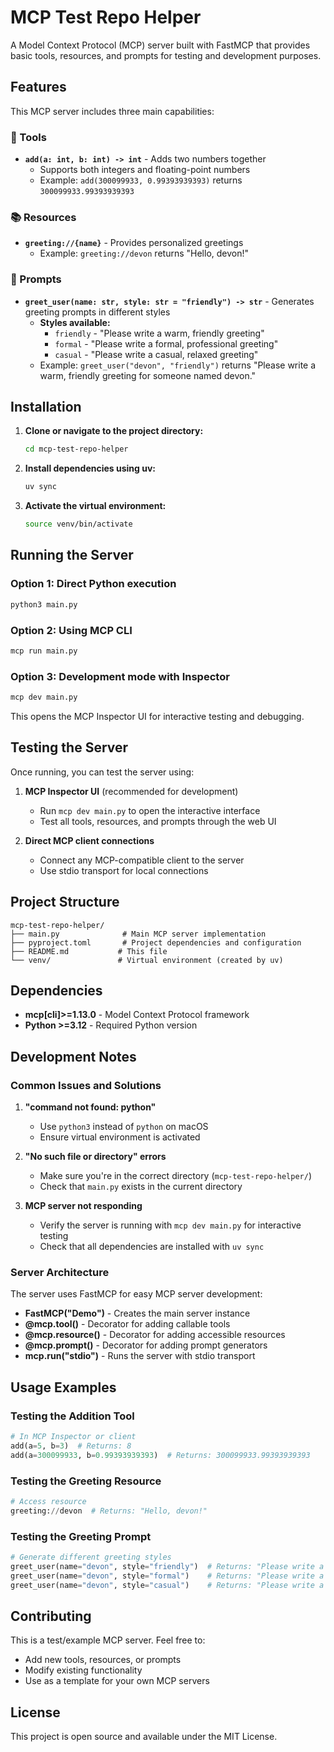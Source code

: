 # MCP Test Repo Helper

A Model Context Protocol (MCP) server built with FastMCP that provides basic tools, resources, and prompts for testing and development purposes.

## Features

This MCP server includes three main capabilities:

### 🔧 Tools
- **`add(a: int, b: int) -> int`** - Adds two numbers together
  - Supports both integers and floating-point numbers
  - Example: `add(300099933, 0.99393939393)` returns `300099933.99393939393`

### 📚 Resources
- **`greeting://{name}`** - Provides personalized greetings
  - Example: `greeting://devon` returns "Hello, devon!"

### 💬 Prompts
- **`greet_user(name: str, style: str = "friendly") -> str`** - Generates greeting prompts in different styles
  - **Styles available:**
    - `friendly` - "Please write a warm, friendly greeting"
    - `formal` - "Please write a formal, professional greeting" 
    - `casual` - "Please write a casual, relaxed greeting"
  - Example: `greet_user("devon", "friendly")` returns "Please write a warm, friendly greeting for someone named devon."

## Installation

1. **Clone or navigate to the project directory:**
   ```bash
   cd mcp-test-repo-helper
   ```

2. **Install dependencies using uv:**
   ```bash
   uv sync
   ```

3. **Activate the virtual environment:**
   ```bash
   source venv/bin/activate
   ```

## Running the Server

### Option 1: Direct Python execution
```bash
python3 main.py
```

### Option 2: Using MCP CLI
```bash
mcp run main.py
```

### Option 3: Development mode with Inspector
```bash
mcp dev main.py
```
This opens the MCP Inspector UI for interactive testing and debugging.

## Testing the Server

Once running, you can test the server using:

1. **MCP Inspector UI** (recommended for development)
   - Run `mcp dev main.py` to open the interactive interface
   - Test all tools, resources, and prompts through the web UI

2. **Direct MCP client connections**
   - Connect any MCP-compatible client to the server
   - Use stdio transport for local connections

## Project Structure

```
mcp-test-repo-helper/
├── main.py              # Main MCP server implementation
├── pyproject.toml       # Project dependencies and configuration
├── README.md           # This file
└── venv/               # Virtual environment (created by uv)
```

## Dependencies

- **mcp[cli]>=1.13.0** - Model Context Protocol framework
- **Python >=3.12** - Required Python version

## Development Notes

### Common Issues and Solutions

1. **"command not found: python"**
   - Use `python3` instead of `python` on macOS
   - Ensure virtual environment is activated

2. **"No such file or directory" errors**
   - Make sure you're in the correct directory (`mcp-test-repo-helper/`)
   - Check that `main.py` exists in the current directory

3. **MCP server not responding**
   - Verify the server is running with `mcp dev main.py` for interactive testing
   - Check that all dependencies are installed with `uv sync`

### Server Architecture

The server uses FastMCP for easy MCP server development:
- **FastMCP("Demo")** - Creates the main server instance
- **@mcp.tool()** - Decorator for adding callable tools
- **@mcp.resource()** - Decorator for adding accessible resources  
- **@mcp.prompt()** - Decorator for adding prompt generators
- **mcp.run("stdio")** - Runs the server with stdio transport

## Usage Examples

### Testing the Addition Tool
```python
# In MCP Inspector or client
add(a=5, b=3)  # Returns: 8
add(a=300099933, b=0.99393939393)  # Returns: 300099933.99393939393
```

### Testing the Greeting Resource
```python
# Access resource
greeting://devon  # Returns: "Hello, devon!"
```

### Testing the Greeting Prompt
```python
# Generate different greeting styles
greet_user(name="devon", style="friendly")  # Returns: "Please write a warm, friendly greeting for someone named devon."
greet_user(name="devon", style="formal")    # Returns: "Please write a formal, professional greeting for someone named devon."
greet_user(name="devon", style="casual")    # Returns: "Please write a casual, relaxed greeting for someone named devon."
```

## Contributing

This is a test/example MCP server. Feel free to:
- Add new tools, resources, or prompts
- Modify existing functionality
- Use as a template for your own MCP servers

## License

This project is open source and available under the MIT License.
